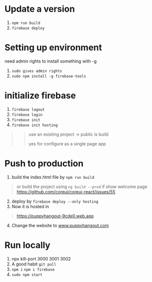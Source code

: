 # Update a version
1. `npm run build`
2. `firebase deploy`



# Setting up environment
need admin rights to install something with -g
1. `sudo gives admin rights`
2. `sudo npm install -g firebase-tools`
>
# initialize firebase
1. `firebase logout`
2. `firebase login`
3. `firebase init`
4. `firebase init hosting`
>> use an existing project -> public is build
>>
>> yes for configure as a single page app


# Push to production
1. build the index.html file by
`npm run build`
> or build the project using `ng build --prod` if show welcome page
> https://github.com/coreui/coreui-react/issues/55
2. deploy by
`firebase deploy --only hosting`
3. Now it is hosted in 
> https://puppyhangout-9cde0.web.app
4. Change the website to www.puppyhangout.com



# Run locally
1. npx kill-port 3000 3001 3002
2. A good habit `git pull`
3. `npm i` `npm i firebase`
4. `sudo npm start`
 
 



